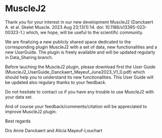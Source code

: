 # MuscleJ2
Thank you for your interest in our new development MuscleJ2 (Danckaert A. et al. Skelet Muscle. 2023 Aug 23;13(1):14. doi: 10.1186/s13395-023-00323-1.) which, we hope, will be useful to the scientific community.

We are finalizing a new publicly shared space dedicated to the corresponding plugin MuscleJ2 with a set of data, new functionalities and a new UserGuide.
The plugin is freely available and will be updated regularly in Data_Sharing branch.

Before lauching the MuscleJ2 plugin, please download first the User Guide (MuscleJ2_UserGuide_Danckaert_Mayeuf_June2023_V1_0.pdf) which should help you to understand its new functionalities. This User Guide will be updated also regulary thanks to your feedback.

Do not hesitate to contact us if you have any trouble to use MuscleJ2 with your data set.

And of course your feedback/comments/citation will be appreciated to improve MuscleJ2 plugin.

Best regards

Drs Anne Danckaert and Alicia Mayeuf-Louchart
